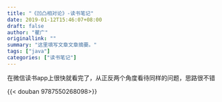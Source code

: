 ```yaml
---
title: "《凹凸相对论》-读书笔记"
date: 2019-01-12T15:46:07+08:00
draft: false
author: "瞿广"
originallink: ""
summary: "这里填写文章文章摘要。"
tags: ["java"]
categories: ["读书笔记"]
---
```


在微信读书app上很快就看完了，从正反两个角度看待同样的问题，思路很不错

{{< douban 9787550268098>}}


